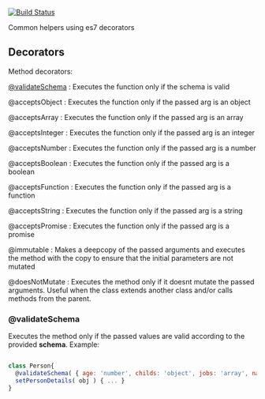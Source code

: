 [![Build Status](https://travis-ci.org/AvraamMavridis/Couturier.js.svg?branch=master)](https://travis-ci.org/AvraamMavridis/Couturier.js)

Common helpers using es7 decorators

## Decorators

Method decorators: 

[@validateSchema](#@validateSchema) :  Executes the function only if the schema is valid

<a name="acceptsObject">@acceptsObject</a>      :  Executes the function only if the passed arg is an object

<a name="acceptsArray">@acceptsArray</a> :  Executes the function only if the passed arg is an array

<a name="acceptsInteger">@acceptsInteger</a> :  Executes the function only if the passed arg is an integer

<a name="acceptsNumber">@acceptsNumber</a> :  Executes the function only if the passed arg is a number

<a name="acceptsBoolean">@acceptsBoolean</a> :  Executes the function only if the passed arg is a boolean

<a name="acceptsFunction">@acceptsFunction</a> :  Executes the function only if the passed arg is a function

<a name="acceptsString">@acceptsString</a> :  Executes the function only if the passed arg is a string

<a name="acceptsPromise">@acceptsPromise</a> :  Executes the function only if the passed arg is a promise

<a name="immutable">@immutable</a> :  Makes a deepcopy of the passed arguments and executes the method with the copy to ensure that the initial parameters are not mutated

<a name="doesNotMutate">@doesNotMutate</a> :  Executes the method only if it doesnt mutate the passed arguments. Useful when the class extends another class and/or calls methods from the parent.

### <a name="@validateSchema"></a>@validateSchema

Executes the method only if the passed values are valid according to the provided **schema**. Example:

```js

class Person{
  @validateSchema( { age: 'number', childs: 'object', jobs: 'array', name: 'string' } );
  setPersonDetails( obj ) { ... }
}

  ``` 
